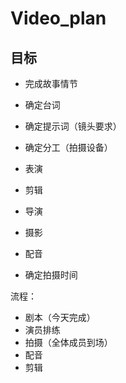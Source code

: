 # Video_plan

## 目标
- 完成故事情节
- 确定台词
- 确定提示词（镜头要求）


- 确定分工（拍摄设备）
- 表演
- 剪辑
- 导演
- 摄影
- 配音

- 确定拍摄时间
 

 流程：
 - 剧本（今天完成）
 - 演员排练
 - 拍摄（全体成员到场）
 - 配音
 - 剪辑